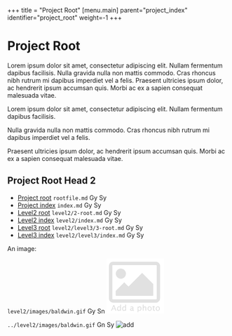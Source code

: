 +++
title = "Project Root"
[menu.main]
parent="project_index"
identifier="project_root"
weight=-1
+++

# Project Root

Lorem ipsum dolor sit amet, consectetur adipiscing elit. Nullam fermentum dapibus facilisis. Nulla gravida nulla non mattis commodo. Cras rhoncus nibh rutrum mi dapibus imperdiet vel a felis. Praesent ultricies ipsum dolor, ac hendrerit ipsum accumsan quis. Morbi ac ex a sapien consequat malesuada vitae.


Lorem ipsum dolor sit amet, consectetur adipiscing elit. Nullam fermentum dapibus facilisis. 

Nulla gravida nulla non mattis commodo. Cras rhoncus nibh rutrum mi dapibus imperdiet vel a felis. 

Praesent ultricies ipsum dolor, ac hendrerit ipsum accumsan quis. Morbi ac ex a sapien consequat malesuada vitae.


## Project Root Head 2

* [Project root](rootfile.md) `rootfile.md`  Gy Sy
* [Project index](index.md) `index.md` Gy Sy
* [Level2 root](level2/2-root.md) `level2/2-root.md` Gy Sy
* [Level2 index](level2/index.md) `level2/index.md` Gy Sy
* [Level3 root](level2/level3/3-root.md) `level2/level3/3-root.md` Gy Sy
* [Level3 index](level2/level3/index.md) `level2/level3/index.md` Gy Sy

An image:

`level2/images/baldwin.gif`  Gy Sn
![add](level2/images/baldwin.gif)

`../level2/images/baldwin.gif` Gn Sy
![add](../level2/images/baldwin.gif)